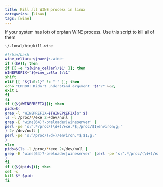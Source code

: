 ```yaml
---
title: Kill all WINE process in linux
categories: [linux]
tags: [wine]
---
```


If your system has lots of orphan WINE process. Use this script to kill all of them.  

`~/.local/bin/kill-wine`  

```bash
#!/bin/bash
wine_cellar="${HOME}/.wine"
if (($#)); then
if [[ -e "${wine_cellar}/$1" ]]; then
WINEPREFIX="${wine_cellar}/$1"
shift
elif [[ "${1:0:1}" != "-" ]]; then
echo "ERROR: Didn't understand argument '$1'?" >&2;
exit 1
fi
fi
if ((${#WINEPREFIX})); then
pids=$(
grep -l "WINEPREFIX=${WINEPREFIX}$" $(
ls -l /proc/*/exe 2>/dev/null |
grep -E 'wine(64)?-preloader|wineserver' |
perl -pe 's;^.*/proc/(\d+)/exe.*$;/proc/$1/environ;g;'
) 2> /dev/null |
perl -pe 's;^/proc/(\d+)/environ.*$;$1;g;'
)
else
pids=$(ls -l /proc/*/exe 2>/dev/null |
grep -E 'wine(64)?-preloader|wineserver' |perl -pe 's;^.*/proc/(\d+)/exe.*$;$1;g;'
)
fi
if ((${#pids})); then
set -x
kill $* $pids
fi
```
